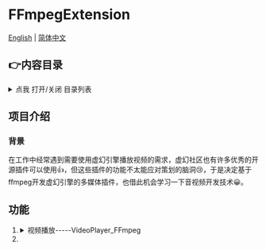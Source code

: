 # FFmpegExtension

[English](README.md) | [简体中文](README.zh*Hans.md)

## :point_right:内容目录

<details>
  <summary>点我 打开/关闭 目录列表</summary>

* [内容目录](#内容目录)
* [项目介绍](#项目介绍)
  * [背景](#背景)
* [功能](#功能)
* [快速入门](#快速入门)
* [维护者](#维护者)
* [贡献者](#贡献者)
* [许可证](#许可证)

</details>

## 项目介绍

### 背景

在工作中经常遇到需要使用虚幻引擎播放视频的需求，虚幻社区也有许多优秀的开源插件可以使用:+1:，但这些插件的功能不太能应对策划的脑洞:cry:，于是决定基于ffmpeg开发虚幻引擎的多媒体插件，也借此机会学习一下音视频开发技术:grinning:。

## 功能

1. <details>
   <summary>视频播放-----VideoPlayer_FFmpeg</summary>
   * 视频播放对象以控件方式存在，继承自 UImage
   </details>

2. 
